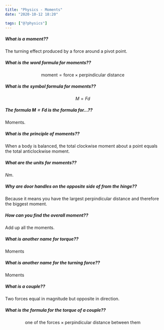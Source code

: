 ```yaml
---
title: "Physics - Moments"
date: "2020-10-12 18:20"

tags: ["@?physics"]
---
```


##### What is a moment??
The turning effect produced by a force around a pivot point.

##### What is the word formula for moments??
$$
\text{moment} = \text{force} \times \text{perpindicular distance}
$$

##### What is the symbol formula for moments??
$$
M = Fd
$$

##### The formula $M = Fd$ is the formula for...??
Moments.

##### What is the principle of moments??
When a body is balanced, the total clockwise moment about a point equals the total anticlockwise moment.

##### What are the units for moments??
$Nm$.

##### Why are door handles on the opposite side of from the hinge??
Because it means you have the largest perpindicular distance and therefore the biggest moment.

##### How can you find the overall moment??
Add up all the moments.

##### What is another name for torque??
Moments

##### What is another name for the turning force??
Moments

##### What is a couple??
Two forces equal in magnitude but opposite in direction.

##### What is the formula for the torque of a couple??
$$
\text{one of the forces} \times \text{perpindicular distance between them}
$$
